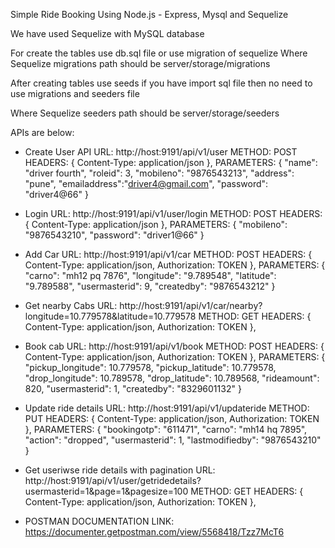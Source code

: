 Simple Ride Booking Using Node.js - Express, Mysql and Sequelize

We have used Sequelize with MySQL database

For create the tables use db.sql file or use migration of sequelize
Where Sequelize migrations path should be server/storage/migrations

After creating tables use seeds if you have import sql file then no need to use migrations and seeders file

Where Sequelize seeders path should be server/storage/seeders

APIs are below:

- Create User API
    URL: http://host:9191/api/v1/user
    METHOD: POST
    HEADERS: { Content-Type: application/json },
    PARAMETERS: 
    {
        "name": "driver fourth",
        "roleid": 3,
        "mobileno": "9876543213",
        "address": "pune",
        "emailaddress":"driver4@gmail.com",
        "password": "driver4@66"
    }

- Login
    URL: http://host:9191/api/v1/user/login
    METHOD: POST
    HEADERS: { Content-Type: application/json },
    PARAMETERS: 
    {
        "mobileno": "9876543210",
        "password": "driver1@66"
    }

- Add Car
    URL: http://host:9191/api/v1/car
    METHOD: POST
    HEADERS: { Content-Type: application/json, Authorization: TOKEN },
    PARAMETERS: 
    {
        "carno": "mh12 pq 7876",
        "longitude": "9.789548",
        "latitude": "9.789588",
        "usermasterid": 9,
        "createdby": "9876543212"
    }

- Get nearby Cabs
    URL: http://host:9191/api/v1/car/nearby?longitude=10.779578&latitude=10.779578
    METHOD: GET
    HEADERS: { Content-Type: application/json, Authorization: TOKEN },

- Book cab
    URL: http://host:9191/api/v1/book
    METHOD: POST
    HEADERS: { Content-Type: application/json, Authorization: TOKEN },
    PARAMETERS: 
    {
        "pickup_longitude": 10.779578,
        "pickup_latitude": 10.779578,
        "drop_longitude": 10.789578,
        "drop_latitude": 10.789568,
        "rideamount": 820,
        "usermasterid": 1,
        "createdby": "8329601132"
    }

- Update ride details
    URL: http://host:9191/api/v1/updateride
    METHOD: PUT
    HEADERS: { Content-Type: application/json, Authorization: TOKEN },
    PARAMETERS: 
    {
        "bookingotp": "611471",
        "carno": "mh14 hq 7895",
        "action": "dropped",
        "usermasterid": 1,
        "lastmodifiedby": "9876543210"
    }

- Get useriwse ride details with pagination
    URL: http://host:9191/api/v1/user/getridedetails?usermasterid=1&page=1&pagesize=100
    METHOD: GET
    HEADERS: { Content-Type: application/json, Authorization: TOKEN },

* POSTMAN DOCUMENTATION LINK: https://documenter.getpostman.com/view/5568418/Tzz7McT6